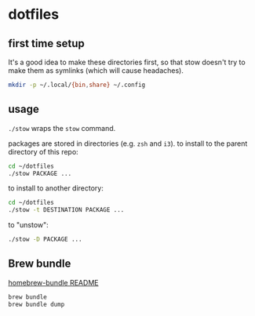 # dotfiles

## first time setup

It's a good idea to make these directories first, so that stow doesn't try to make
them as symlinks (which will cause headaches).

```bash
mkdir -p ~/.local/{bin,share} ~/.config
```

## usage

`./stow` wraps the `stow` command.

packages are stored in directories (e.g. `zsh` and `i3`).  to install to the
parent directory of this repo:

```bash
cd ~/dotfiles
./stow PACKAGE ...
```

to install to another directory:

```bash
cd ~/dotfiles
./stow -t DESTINATION PACKAGE ...
```

to "unstow":

```bash
./stow -D PACKAGE ...
```

## Brew bundle

[homebrew-bundle README](https://github.com/Homebrew/homebrew-bundle/blob/master/README.md)

```bash
brew bundle
brew bundle dump
```
